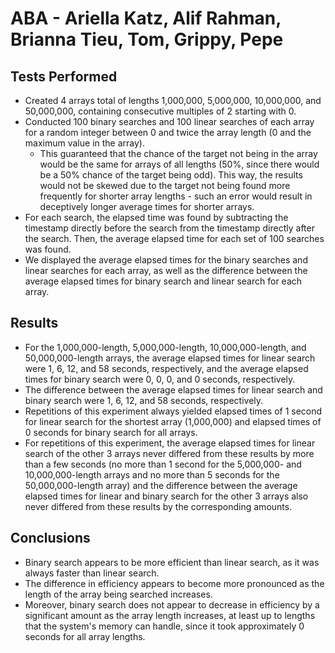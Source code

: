 # ABA - Ariella Katz, Alif Rahman, Brianna Tieu, Tom, Grippy, Pepe
## Tests Performed
* Created 4 arrays total of lengths 1,000,000, 5,000,000, 10,000,000, and 50,000,000, containing consecutive multiples of 2 starting with 0.
* Conducted 100 binary searches and 100 linear searches of each array for a random integer between 0 and twice the array length (0 and the maximum value in the array). 
  * This guaranteed that the chance of the target not being in the array would be the same for arrays of all lengths  (50%, since there would be a 50% chance of the target being odd). This way, the results would not be skewed due      to the target not being found more frequently for shorter array lengths - such an error would result in             deceptively longer average times for shorter arrays.
* For each search, the elapsed time was found by subtracting the timestamp directly before the search from the     timestamp directly after the search. Then, the average elapsed time for each set of 100 searches was found.
* We displayed the average elapsed times for the binary searches and linear searches for each array, as well as the difference between the average elapsed times for binary search and linear search for each array. 

## Results
* For the 1,000,000-length, 5,000,000-length, 10,000,000-length, and 50,000,000-length arrays, the average elapsed times for linear search were 1, 6, 12, and 58 seconds, respectively, and the average elapsed times for binary search were 0, 0, 0, and 0 seconds, respectively.
* The difference between the average elapsed times for linear search and binary search were 1, 6, 12, and 58 seconds, respectively.
* Repetitions of this experiment always yielded elapsed times of 1 second for linear search for the shortest array (1,000,000) and elapsed times of 0 seconds for binary search for all arrays.
* For repetitions of this experiment, the average elapsed times for linear search of the other 3 arrays never differed from these results by more than a few seconds (no more than 1 second for the 5,000,000- and 10,000,000-length arrays and no more than 5 seconds for the 50,000,000-length array) and the difference between the average elapsed times for linear and binary search for the other 3 arrays also never differed from these results by the corresponding amounts.

## Conclusions
* Binary search appears to be more efficient than linear search, as it was always faster than linear search.
* The difference in efficiency appears to become more pronounced as the length of the array being searched increases.
* Moreover, binary search does not appear to decrease in efficiency by a significant amount as the array length increases, at least up to lengths that the system's memory can handle, since it took approximately 0 seconds for all array lengths.
